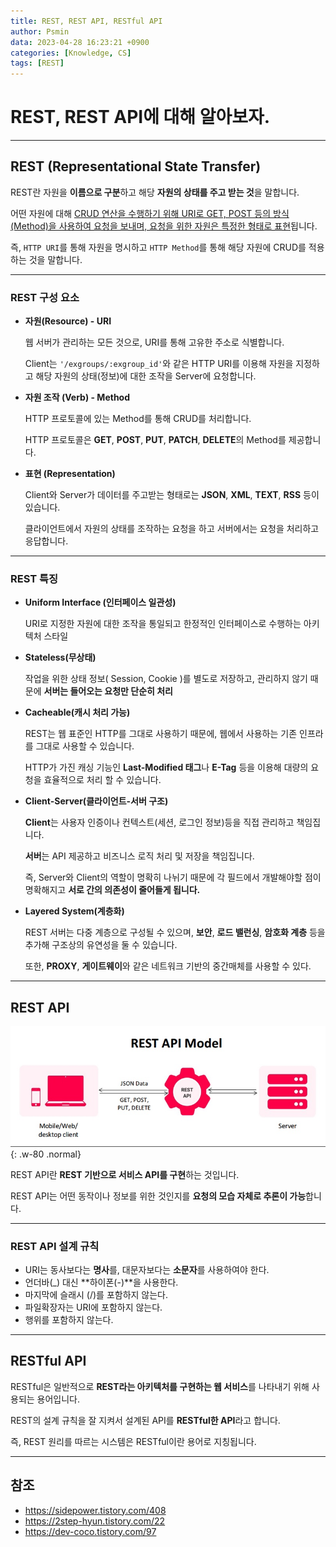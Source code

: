 ```yaml
---
title: REST, REST API, RESTful API
author: Psmin
data: 2023-04-28 16:23:21 +0900
categories: [Knowledge, CS]
tags: [REST]
---
```


# REST, REST API에 대해 알아보자.

---

## REST (Representational State Transfer)

REST란 자원을 **이름으로 구분**하고 해당 **자원의 상태를 주고 받는 것**을 말합니다.

어떤 자원에 대해 <u>CRUD 연산을 수행하기 위해 URI로 GET, POST 등의 방식(Method)을 사용하여 요청을 보내며, 요청을 위한 자원은 특정한 형태로 표현</u>됩니다.

즉, `HTTP URI`를 통해 자원을 명시하고 `HTTP Method`를 통해 해당 자원에 CRUD를 적용하는 것을 말합니다.

---

### REST 구성 요소

- **자원(Resource) - URI**

  웹 서버가 관리하는 모든 것으로, URI를 통해 고유한 주소로 식별합니다.

  Client는 `'/exgroups/:exgroup_id'`와 같은 HTTP URI를 이용해 자원을 지정하고 해당 자원의 상태(정보)에 대한 조작을 Server에 요청합니다.

- **자원 조작 (Verb) - Method**

  HTTP 프로토콜에 있는 Method를 통해 CRUD를 처리합니다.

  HTTP 프로토콜은 **GET**, **POST**, **PUT**, **PATCH**, **DELETE**의 Method를 제공합니다.

- **표현 (Representation)**

  Client와 Server가 데이터를 주고받는 형태로는 **JSON**, **XML**, **TEXT**, **RSS** 등이 있습니다.

  클라이언트에서 자원의 상태를 조작하는 요청을 하고 서버에서는 요청을 처리하고 응답합니다.

---

### REST 특징

- **Uniform Interface (인터페이스 일관성)**

  URI로 지정한 자원에 대한 조작을 통일되고 한정적인 인터페이스로 수행하는 아키텍처 스타일

- **Stateless(무상태)**

  작업을 위한 상태 정보( Session, Cookie )를 별도로 저장하고, 관리하지 않기 때문에 **서버는 들어오는 요청만 단순히 처리**

- **Cacheable(캐시 처리 가능)**

  REST는 웹 표준인 HTTP를 그대로 사용하기 때문에, 웹에서 사용하는 기존 인프라를 그대로 사용할 수 있습니다.

  HTTP가 가진 캐싱 기능인 **Last-Modified 태그**나 **E-Tag** 등을 이용해 대량의 요청을 효율적으로 처리 할 수 있습니다.

- **Client-Server(클라이언트-서버 구조)**

  **Client**는 사용자 인증이나 컨텍스트(세션, 로그인 정보)등을 직접 관리하고 책임집니다.

  **서버**는 API 제공하고 비즈니스 로직 처리 및 저장을 책임집니다.

  즉, Server와 Client의 역할이 명확히 나뉘기 때문에 각 필드에서 개발해야할 점이 명확해지고 **서로 간의 의존성이 줄어들게 됩니다.**

- **Layered System(계층화)**

  REST 서버는 다중 계층으로 구성될 수 있으며, **보안**, **로드 밸런싱**, **암호화 계층** 등을 추가해 구조상의 유연성을 둘 수 있습니다.

  또한, **PROXY**, **게이트웨이**와 같은 네트워크 기반의 중간매체를 사용할 수 있다.

---

## REST API

![rest-api-model](/assets/img/rest-api-model.png){: .w-80 .normal}

REST API란 **REST 기반으로 서비스 API를 구현**하는 것입니다.

REST API는 어떤 동작이나 정보를 위한 것인지를 **요청의 모습 자체로 추론이 가능**합니다.

---

### REST API 설계 규칙

- URI는 동사보다는 **명사**를, 대문자보다는 **소문자**를 사용하여야 한다.
- 언더바(\_) 대신 **하이폰(-)**을 사용한다.
- 마지막에 슬래시 (/)를 포함하지 않는다.
- 파일확장자는 URI에 포함하지 않는다.
- 행위를 포함하지 않는다.

---

## RESTful API

RESTful은 일반적으로 **REST라는 아키텍처를 구현하는 웹 서비스**를 나타내기 위해 사용되는 용어입니다.

REST의 설계 규칙을 잘 지켜서 설계된 API를 **RESTful한 API**라고 합니다.

즉, REST 원리를 따르는 시스템은 RESTful이란 용어로 지칭됩니다.

---

## 참조

- <https://sidepower.tistory.com/408>
- <https://2step-hyun.tistory.com/22>
- <https://dev-coco.tistory.com/97>
